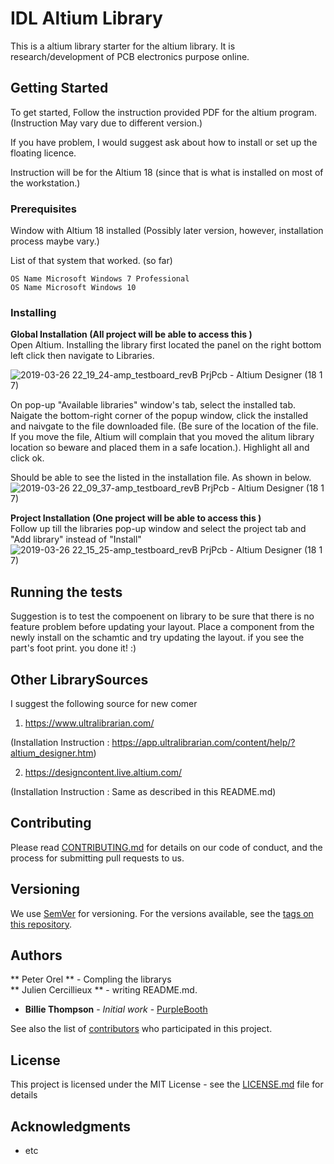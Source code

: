 # IDL Altium Library

This is a altium library starter for the altium library.  It is research/development of PCB electronics purpose online.    

## Getting Started

To get started,  Follow the instruction provided PDF for the altium program.   (Instruction May vary due to different version.)

If you have problem,  I would suggest ask about how to install or set up the floating licence.   

Instruction will be for the Altium 18 (since that is what is installed on most of the workstation.)

### Prerequisites

Window with Altium 18 installed (Possibly later version, however, installation process maybe vary.)

List of that system that worked. (so far)
```
OS Name	Microsoft Windows 7 Professional
OS Name	Microsoft Windows 10
```

### Installing

**Global Installation (All project will be able to access this )** <br>
Open Altium. 
Installing the library first located the panel on the right bottom left click then navigate to Libraries. 

![2019-03-26 22_19_24-amp_testboard_revB PrjPcb - Altium Designer (18 1 7)](https://user-images.githubusercontent.com/5682121/55060389-7476f880-5015-11e9-8c6c-0954c9ef731e.png)

On pop-up "Available libraries" window's tab,  select the installed tab.  Naigate the bottom-right corner of the popup window,  click the installed and naivgate to the file downloaded file.  (Be sure of the location of the file.  If you move the file,  Altium will complain that you moved the alitum library location so beware and placed them in a safe location.).  Highlight all and click ok. 

Should be able to see the listed in the installation file. As shown in below.
![2019-03-26 22_09_37-amp_testboard_revB PrjPcb - Altium Designer (18 1 7)](https://user-images.githubusercontent.com/5682121/55060168-ef8bdf00-5014-11e9-8999-90b74bb62a71.png)

**Project Installation (One project will be able to access this )** <br>
Follow up till the libraries pop-up window and select the project tab and "Add library" instead of "Install"
![2019-03-26 22_15_25-amp_testboard_revB PrjPcb - Altium Designer (18 1 7)](https://user-images.githubusercontent.com/5682121/55060171-f155a280-5014-11e9-839e-98a4af74452c.png)

## Running the tests

Suggestion is to test the compoenent on library to be sure that there is no feature problem before updating your layout.   Place a component from the newly install on the schamtic and try updating the layout.   if you see the part's foot print.  you done it! :) 

## Other LibrarySources

I suggest the following source for new comer

1) https://www.ultralibrarian.com/

(Installation Instruction : https://app.ultralibrarian.com/content/help/?altium_designer.htm)

2) https://designcontent.live.altium.com/ 

(Installation Instruction : Same as described in this README.md)

## Contributing

Please read [CONTRIBUTING.md](https://gist.github.com/PurpleBooth/b24679402957c63ec426) for details on our code of conduct, and the process for submitting pull requests to us.

## Versioning

We use [SemVer](http://semver.org/) for versioning. For the versions available, see the [tags on this repository](https://github.com/your/project/tags). 

## Authors

** Peter Orel ** - Compling the librarys <br>
** Julien Cercillieux ** - writing README.md. 

* **Billie Thompson** - *Initial work* - [PurpleBooth](https://github.com/PurpleBooth)

See also the list of [contributors](https://github.com/your/project/contributors) who participated in this project.

## License

This project is licensed under the MIT License - see the [LICENSE.md](LICENSE.md) file for details

## Acknowledgments

* etc
